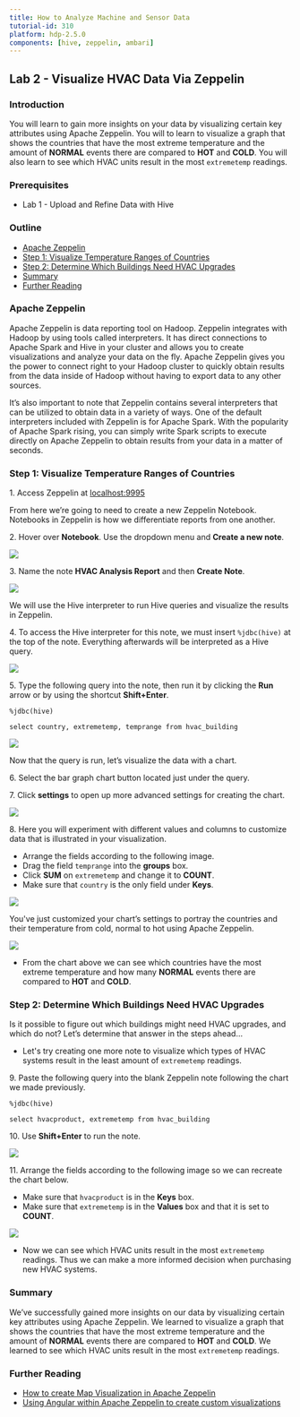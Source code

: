 ```yaml
---
title: How to Analyze Machine and Sensor Data
tutorial-id: 310
platform: hdp-2.5.0
components: [hive, zeppelin, ambari]
---
```


## Lab 2 - Visualize HVAC Data Via Zeppelin

### Introduction

You will learn to gain more insights on your data by visualizing certain key attributes using Apache Zeppelin. You will to learn to visualize a graph that shows the countries that have the most extreme temperature and the amount of **NORMAL** events there are compared to **HOT** and **COLD**. You will also learn to see which HVAC units result in the most `extremetemp` readings.

### Prerequisites

- Lab 1 - Upload and Refine Data with Hive

### Outline

- [Apache Zeppelin](#apache-zeppelin-lab2)
- [Step 1: Visualize Temperature Ranges of Countries](#visualize-temp-ranges-countries)
- [Step 2: Determine Which Buildings Need HVAC Upgrades](#dtrm-buildings-hvac-upgrades)
- [Summary](#summary-lab2)
- [Further Reading](#further-reading-lab2)

### Apache Zeppelin <a id="apache-zeppelin-lab2"></a>

Apache Zeppelin is data reporting tool on Hadoop. Zeppelin integrates with Hadoop by using tools called interpreters. It has direct connections to Apache Spark and Hive in your cluster and allows you to create visualizations and analyze your data on the fly.
Apache Zeppelin gives you the power to connect right to your Hadoop cluster to quickly obtain results from the data inside of Hadoop without having to export data to any other sources.

It’s also important to note that Zeppelin contains several interpreters that can be utilized to obtain data in a variety of ways.
One of the default interpreters included with Zeppelin is for Apache Spark. With the popularity of Apache Spark rising, you can simply write Spark scripts to execute directly on Apache Zeppelin to obtain results from your data in a matter of seconds.

### Step 1: Visualize Temperature Ranges of Countries <a id="visualize-temp-ranges-countries"></a>

1\. Access Zeppelin at [localhost:9995](http://localhost:9995/)

From here we’re going to need to create a new Zeppelin Notebook. Notebooks in Zeppelin is how we differentiate reports from one another.

2\. Hover over **Notebook**. Use the dropdown menu and **Create a new note**.

![](assets/lab2-visualize-data-via-zeppelin/zeppelin_dashboard.png)

3\. Name the note **HVAC Analysis Report** and then **Create Note**.

![](assets/lab2-visualize-data-via-zeppelin/create_zeppelin_notebook.png)

We will use the Hive interpreter to run Hive queries and visualize the results in Zeppelin.

4\. To access the Hive interpreter for this note, we must insert `%jdbc(hive)` at the top of the note. Everything afterwards will be interpreted as a Hive query.

![](assets/lab2-visualize-data-via-zeppelin/zeppelin_hvac_analysis_report_notebook.png)

5\. Type the following query into the note, then run it by clicking the **Run** arrow or by using the shortcut **Shift+Enter**.

~~~
%jdbc(hive)

select country, extremetemp, temprange from hvac_building
~~~

![](assets/lab2-visualize-data-via-zeppelin/load_hvac_building_data_zeppelin.png)

Now that the query is run, let’s visualize the data with a chart.

6\. Select the bar graph chart button located just under the query.

7\. Click **settings** to open up more advanced settings for creating the chart.

![](assets/lab2-visualize-data-via-zeppelin/visualize_hvac_buiding_data_bargraph.png)

8\. Here you will experiment with different values and columns to customize data that is illustrated in your visualization.

- Arrange the fields according to the following image.
- Drag the field `temprange` into the **groups** box.
- Click **SUM** on `extremetemp` and change it to **COUNT**.
- Make sure that `country` is the only field under **Keys**.

![](assets/lab2-visualize-data-via-zeppelin/customize_bar_graph_settings_hvac_building_zeppelin.png)

You've just customized your chart’s settings to portray the countries and their temperature from cold, normal to hot using Apache Zeppelin.

![](assets/lab2-visualize-data-via-zeppelin/countries_most_extrm_temp_zeppelin.png)

-	From the chart above we can see which countries have the most extreme temperature and how many **NORMAL** events there are compared to **HOT** and **COLD**.

### Step 2: Determine Which Buildings Need HVAC Upgrades <a id="dtrm-buildings-hvac-upgrades"></a>

Is it possible to figure out which buildings might need HVAC upgrades, and which do not? Let’s determine that answer in the steps ahead...

-	Let's try creating one more note to visualize which types of HVAC systems result in the least amount of `extremetemp` readings.

9\. Paste the following query into the blank Zeppelin note following the chart we made previously.

~~~
%jdbc(hive)

select hvacproduct, extremetemp from hvac_building
~~~

10\. Use **Shift+Enter** to run the note.

![](assets/lab2-visualize-data-via-zeppelin/load_hvacproduct_extrmtemp_hvacblding_data.png)

11\. Arrange the fields according to the following image so we can recreate the chart below.

- Make sure that `hvacproduct` is in the **Keys** box.
- Make sure that `extremetemp` is in the **Values** box and that it is set to **COUNT**.

![](assets/lab2-visualize-data-via-zeppelin/customize_show_mostextrm_readings_hvac.png)

- Now we can see which HVAC units result in the most `extremetemp` readings. Thus we can make a more informed decision when purchasing new HVAC systems.

### Summary <a id="summary-lab2"></a>

We’ve successfully gained more insights on our data by visualizing certain key attributes using Apache Zeppelin. We learned to visualize a graph that shows the countries that have the most extreme temperature and the amount of **NORMAL** events there are compared to **HOT** and **COLD**. We learned to see which HVAC units result in the most `extremetemp` readings.

### Further Reading <a id="further-reading-lab2"></a>
- [How to create Map Visualization in Apache Zeppelin](https://community.hortonworks.com/questions/78430/how-to-create-map-visualization-in-apache-zeppelin.html)
- [Using Angular within Apache Zeppelin to create custom visualizations](https://community.hortonworks.com/articles/75834/using-angular-within-apache-zeppelin-to-create-cus.html)
